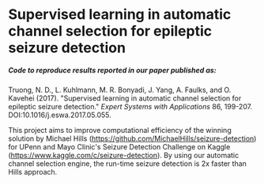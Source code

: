 # Supervised learning in automatic channel selection for epileptic seizure detection

##### Code to reproduce results reported in our paper published as:
Truong, N. D., L. Kuhlmann, M. R. Bonyadi, J. Yang, A. Faulks, and O. Kavehei (2017). "Supervised learning in automatic channel selection for epileptic seizure detection." _Expert Systems with Applications_ 86, 199-207. DOI:10.1016/j.eswa.2017.05.055.

This project aims to improve computational efficiency of the winning solution by Michael Hills (https://github.com/MichaelHills/seizure-detection) for UPenn and Mayo Clinic's Seizure Detection Challenge on Kaggle (https://www.kaggle.com/c/seizure-detection). By using our automatic channel selection engine, the run-time seizure detection is 2x faster than Hills approach.

